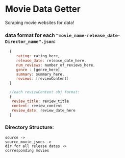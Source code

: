 # Movie Data Getter

Scraping movie websites for data!

### data format for each `"movie_name-release_date-Director_name".json`:
 ```js
   {
      rating: rating_here,
      release_date: release_date_here,
      num_reviews: number_of_reviews_here,
      genre : [genre_here],
      summary: summary_here,
      reviews: [reviewContent] 
   }

   //each reviewContent obj format:
   {
    review_title: review_title
    content: review_content
    review_date: review_date_here
   }
 ```

### Directory Structure:
    source -> 
    source_movie_jsons -> 
    dir for all release dates -> 
    corresponding movies
